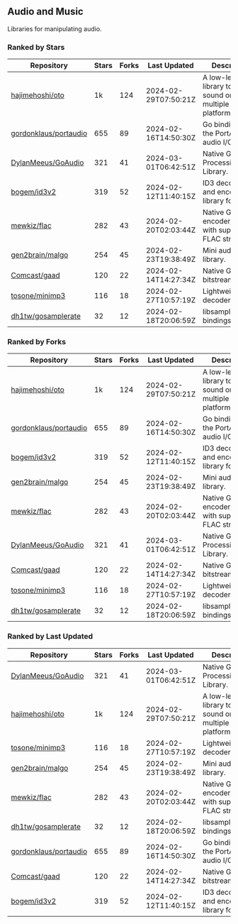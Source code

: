 ## Audio and Music

Libraries for manipulating audio.

### Ranked by Stars

| Repository | Stars | Forks | Last Updated | Description | 
|------------|-------|-------|--------------|-------------|
| [hajimehoshi/oto](https://github.com/hajimehoshi/oto) | 1k | 124 | 2024-02-29T07:50:21Z |  A low-level library to play sound on multiple platforms. |
| [gordonklaus/portaudio](https://github.com/gordonklaus/portaudio) | 655 | 89 | 2024-02-16T14:50:30Z |  Go bindings for the PortAudio audio I/O library. |
| [DylanMeeus/GoAudio](https://github.com/DylanMeeus/GoAudio) | 321 | 41 | 2024-03-01T06:42:51Z |  Native Go Audio Processing Library. |
| [bogem/id3v2](https://github.com/bogem/id3v2) | 319 | 52 | 2024-02-12T11:40:15Z |  ID3 decoding and encoding library for Go. |
| [mewkiz/flac](https://github.com/mewkiz/flac) | 282 | 43 | 2024-02-20T02:03:44Z |  Native Go FLAC encoder/decoder with support for FLAC streams. |
| [gen2brain/malgo](https://github.com/gen2brain/malgo) | 254 | 45 | 2024-02-23T19:38:49Z |  Mini audio library. |
| [Comcast/gaad](https://github.com/Comcast/gaad) | 120 | 22 | 2024-02-14T14:27:34Z |  Native Go AAC bitstream parser. |
| [tosone/minimp3](https://github.com/tosone/minimp3) | 116 | 18 | 2024-02-27T10:57:19Z |  Lightweight MP3 decoder library. |
| [dh1tw/gosamplerate](https://github.com/dh1tw/gosamplerate) | 32 | 12 | 2024-02-18T20:06:59Z |  libsamplerate bindings for go. |

### Ranked by Forks

| Repository | Stars | Forks | Last Updated | Description | 
|------------|-------|-------|--------------|-------------|
| [hajimehoshi/oto](https://github.com/hajimehoshi/oto) | 1k | 124 | 2024-02-29T07:50:21Z |  A low-level library to play sound on multiple platforms. |
| [gordonklaus/portaudio](https://github.com/gordonklaus/portaudio) | 655 | 89 | 2024-02-16T14:50:30Z |  Go bindings for the PortAudio audio I/O library. |
| [bogem/id3v2](https://github.com/bogem/id3v2) | 319 | 52 | 2024-02-12T11:40:15Z |  ID3 decoding and encoding library for Go. |
| [gen2brain/malgo](https://github.com/gen2brain/malgo) | 254 | 45 | 2024-02-23T19:38:49Z |  Mini audio library. |
| [mewkiz/flac](https://github.com/mewkiz/flac) | 282 | 43 | 2024-02-20T02:03:44Z |  Native Go FLAC encoder/decoder with support for FLAC streams. |
| [DylanMeeus/GoAudio](https://github.com/DylanMeeus/GoAudio) | 321 | 41 | 2024-03-01T06:42:51Z |  Native Go Audio Processing Library. |
| [Comcast/gaad](https://github.com/Comcast/gaad) | 120 | 22 | 2024-02-14T14:27:34Z |  Native Go AAC bitstream parser. |
| [tosone/minimp3](https://github.com/tosone/minimp3) | 116 | 18 | 2024-02-27T10:57:19Z |  Lightweight MP3 decoder library. |
| [dh1tw/gosamplerate](https://github.com/dh1tw/gosamplerate) | 32 | 12 | 2024-02-18T20:06:59Z |  libsamplerate bindings for go. |

### Ranked by Last Updated

| Repository | Stars | Forks | Last Updated | Description | 
|------------|-------|-------|--------------|-------------|
| [DylanMeeus/GoAudio](https://github.com/DylanMeeus/GoAudio) | 321 | 41 | 2024-03-01T06:42:51Z |  Native Go Audio Processing Library. |
| [hajimehoshi/oto](https://github.com/hajimehoshi/oto) | 1k | 124 | 2024-02-29T07:50:21Z |  A low-level library to play sound on multiple platforms. |
| [tosone/minimp3](https://github.com/tosone/minimp3) | 116 | 18 | 2024-02-27T10:57:19Z |  Lightweight MP3 decoder library. |
| [gen2brain/malgo](https://github.com/gen2brain/malgo) | 254 | 45 | 2024-02-23T19:38:49Z |  Mini audio library. |
| [mewkiz/flac](https://github.com/mewkiz/flac) | 282 | 43 | 2024-02-20T02:03:44Z |  Native Go FLAC encoder/decoder with support for FLAC streams. |
| [dh1tw/gosamplerate](https://github.com/dh1tw/gosamplerate) | 32 | 12 | 2024-02-18T20:06:59Z |  libsamplerate bindings for go. |
| [gordonklaus/portaudio](https://github.com/gordonklaus/portaudio) | 655 | 89 | 2024-02-16T14:50:30Z |  Go bindings for the PortAudio audio I/O library. |
| [Comcast/gaad](https://github.com/Comcast/gaad) | 120 | 22 | 2024-02-14T14:27:34Z |  Native Go AAC bitstream parser. |
| [bogem/id3v2](https://github.com/bogem/id3v2) | 319 | 52 | 2024-02-12T11:40:15Z |  ID3 decoding and encoding library for Go. |

